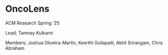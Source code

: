 # OncoLens
ACM Research Spring '25 

Lead; Tanmay Kulkarni

Members;
Joshua Oliveira-Martin, Keerthi Gullapalli, Akhil Srirangam, Chris Abraham
